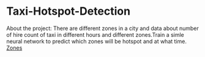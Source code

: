 # Taxi-Hotspot-Detection
About the project:
There are different zones in a city and data about number of hire count of taxi in different hours and different zones.Train a simle neural network to predict which zones will be hotspot and at what time.
[Zones](Zones.png)
